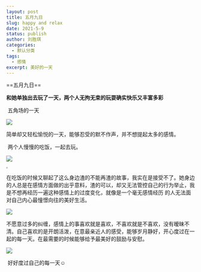 ```yaml
---
layout: post
title: 五月九日
slug: happy and relax
date: 2021-5-9
status: publish
author: 刘胜琪
categories: 
  - 默认分类
tags: 
  - 感情
excerpt: 美好的一天
---
```


==五月九日==

**和她单独出去玩了一天，两个人无拘无束的玩耍确实快乐又丰富多彩**

​	五角场的一天

![](https://i.pinimg.com/originals/d7/21/35/d72135cfe84ca28d431879a65c3698b6.jpg)

​	简单却又轻松愉悦的一天，能够忍受的默不作声，并不想提起太多的感情。

​	两个人慢慢的吃饭，一起去玩。

![](https://upload-images.jianshu.io/upload_images/18516090-7d4c7f20340f5e75.jpg?imageMogr2/auto-orient/strip|imageView2/2/w/516/format/webp)

<img src="http://www.bailiangroup.cn/uploadfile/2019/0912/20190912084151324.jpg" style="zoom: 25%;" />

​	在吃饭的时候又聊起了这么身边渣的不能再渣的故事，我实在是接受不了。她身边的人总是在感情方面做的出乎意料，渣的可以，却又无法管控自己的行为举止，我是不想再经历一遍这种感情上的过度变化，就像是一个毫无感情经历 的人无法面对自己内心最憧憬向往的美好生活。

![](https://i.pinimg.com/236x/56/d4/0c/56d40ceea40fe5cd3ea4c4e9fed7cb65.jpg)

​	不愿意过多的纠缠，感情上的事喜欢就是喜欢，不喜欢就是不喜欢，没有暧昧不清。自己喜欢的是开朗活泼，在意最亲近人的感受，能够岁月静好，开心度过在一起的每一天。在最需要的时候能够给予最美好的鼓励与安慰。

![](https://i.pinimg.com/236x/2f/ed/9e/2fed9e889edc1cb166131c7363f53d57.jpg)

​	好好度过自己的每一天☺

